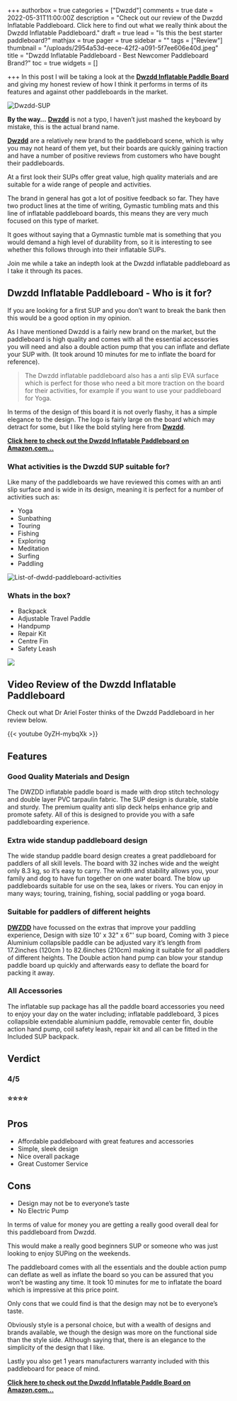 +++
authorbox = true
categories = ["Dwzdd"]
comments = true
date = 2022-05-31T11:00:00Z
description = "Check out our review of the Dwzdd Inflatable Paddleboard.  Click here to find out what we really think about the Dwzdd Inflatable Paddleboard."
draft = true
lead = "Is this the best starter paddleboard?"
mathjax = true
pager = true
sidebar = ""
tags = ["Review"]
thumbnail = "/uploads/2954a53d-eece-42f2-a091-5f7ee606e40d.jpeg"
title = "Dwzdd Inflatable Paddleboard - Best Newcomer Paddleboard Brand?"
toc = true
widgets = []

+++
In this post I will be taking a look at the [**Dwzdd Inflatable Paddle Board**](https://www.amazon.com/Inflatable-Paddleboard-Accessories-Adjustable-Backpack/dp/B09MVLJ8KJ?th=1&linkCode=ll1&tag=paddleboardmaster-20&linkId=700d31734847731d57bb35946bd99e8d&language=en_US&ref_=as_li_ss_tl) and giving my honest review of how I think it performs in terms of its features and against other paddleboards in the market.

![Dwzdd-SUP](/uploads/d22349e7-edf3-41f6-ac94-338cc0f9bac5.jpeg "Dwzdd-SUP")

**By the way…** [**Dwzdd**](/categories/dwzdd/) is not a typo, I haven’t just mashed the keyboard by mistake, this is the actual brand name.

[**Dwzdd**](/categories/dwzdd/) are a relatively new brand to the paddleboard scene, which is why you may not heard of them yet, but their boards are quickly gaining traction and have a number of positive reviews from customers who have bought their paddleboards.

At a first look their SUPs offer great value, high quality materials and are suitable for a wide range of people and activities.

The brand in general has got a lot of positive feedback so far.  They have two product lines at the time of writing, Gymastic tumbling mats and this line of inflatable paddleboard boards, this means they are very much focused on this type of market.

It goes without saying that a Gymnastic tumble mat is something that you would demand a high level of durability from, so it is interesting to see whether this follows through into their inflatable SUPs.

Join me while a take an indepth look at the Dwzdd inflatable paddleboard as I take it through its paces.

## Dwzdd Inflatable Paddleboard - Who is it for?

If you are looking for a first SUP and you don’t want to break the bank then this would be a good option in my opinion.

As I have mentioned Dwzdd is a fairly new brand on the market, but the paddleboard is high quality and comes with all the essential accessories you will need and also a double action pump that you can inflate and deflate your SUP with.  (It took around 10 minutes for me to inflate the board for reference).

> The Dwzdd inflatable paddleboard also has a anti slip EVA surface which is perfect for those who need a bit more traction on the board for their activities, for example if you want to use your paddleboard for Yoga.

In terms of the design of this board it is not overly flashy, it has a simple elegance to the design.  The logo is fairly large on the board which may detract for some, but I  like the bold styling here from [**Dwzdd**](/categories/dwzdd/).

[**Click here to check out the Dwzdd Inflatable Paddleboard on Amazon.com…**](https://www.amazon.com/Inflatable-Paddleboard-Accessories-Adjustable-Backpack/dp/B09MVLJ8KJ?th=1&linkCode=ll1&tag=paddleboardmaster-20&linkId=700d31734847731d57bb35946bd99e8d&language=en_US&ref_=as_li_ss_tl)

### What activities is the Dwzdd SUP suitable for?

Like many of the paddleboards we have reviewed this comes with an anti slip surface and is wide in its design, meaning it is perfect for a number of activities such as:

* Yoga
* Sunbathing
* Touring
* Fishing
* Exploring
* Meditation
* Surfing
* Paddling

![List-of-dwdd-paddleboard-activities](/uploads/b27a079f-bb66-472c-9b18-542a47b9278c.jpeg "List-of-dwdd-paddleboard-activities")

### Whats in the box?

* Backpack
* Adjustable Travel Paddle
* Handpump
* Repair Kit
* Centre Fin
* Safety Leash

![](/uploads/5b9822aa-1004-4d7a-983f-fdeab8ba919a.jpeg)

## Video Review of the Dwzdd Inflatable Paddleboard

Check out what Dr Ariel Foster thinks of the Dwzdd Paddleboard in her review below.

{{< youtube 0yZH-mybqXk >}}

## Features

### Good Quality Materials and Design

The DWZDD inflatable paddle board is made with drop stitch technology and double layer PVC tarpaulin fabric.  The SUP design is durable, stable and sturdy. The premium quality anti slip deck helps enhance grip and promote safety. All of this is designed to provide you with a safe paddleboarding experience.

### Extra wide standup paddleboard design

The wide standup paddle board design creates a great paddleboard for paddlers of all skill levels. The board with 32 inches wide and the weight only 8.3 kg, so it’s easy to carry. The width and stability allows you, your family and dog to have fun together on one water board. The blow up paddleboards suitable for use on the sea, lakes or rivers. You can enjoy in many ways; touring, training, fishing, social paddling or yoga board.

### Suitable for paddlers of different heights

[**DWZDD**](/categories/dwzdd/) have focussed on the extras that improve your paddling experience, Design with size 10' x 32" x 6"' sup board, Coming with 3 piece Aluminium collapsible paddle can be adjusted vary it’s length from 17.2inches (120cm ) to 82.6inches (210cm) making it suitable for all paddlers of different heights. The Double action hand pump can blow your standup paddle board up quickly and afterwards easy to deflate the board for packing it away.

### All Accessories

The inflatable sup package has all the paddle board accessories you need to enjoy your day on the water including; inflatable paddleboard, 3 pices collapsible extendable aluminium paddle, removable center fin, double action hand pump, coil safety leash, repair kit and all can be fitted in the Included SUP backpack.

## Verdict

### 4/5

### ⭐⭐⭐⭐

## Pros

* Affordable paddleboard with great features and accessories
* Simple, sleek design
* Nice overall package
* Great Customer Service

## Cons

* Design may not be to everyone’s taste
* No Electric Pump

In terms of value for money you are getting a really good overall deal for this paddleboard from Dwzdd.

This would make a really good beginners SUP or someone who was just looking to enjoy SUPing on the weekends.

The paddleboard comes with all the essentials and the double action pump can deflate as well as inflate the board so you can be assured that you won’t be wasting any time.  It took 10 minutes for me to inflatate the board which is impressive at this price point.

Only cons that we could find is that the design may not be to everyone’s taste.  

Obviously style is a personal choice, but with a wealth of designs and brands available, we though the design was more on the functional side than the style side.  Although saying that, there is an elegance to the simplicity of the design that I like.

Lastly you also get 1 years manufacturers warranty included with this paddleboard for peace of mind.

[**Click here to check out the Dwzdd Inflatable Paddle Board on Amazon.com…**](https://www.amazon.com/Inflatable-Paddleboard-Accessories-Adjustable-Backpack/dp/B09MVLJ8KJ?th=1&linkCode=ll1&tag=paddleboardmaster-20&linkId=700d31734847731d57bb35946bd99e8d&language=en_US&ref_=as_li_ss_tl)